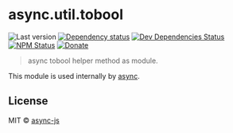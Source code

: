 # async.util.tobool

![Last version](https://img.shields.io/github/tag/async-js/async.util.tobool.svg?style=flat-square)
[![Dependency status](http://img.shields.io/david/async-js/async.util.tobool.svg?style=flat-square)](https://david-dm.org/async-js/async.util.tobool)
[![Dev Dependencies Status](http://img.shields.io/david/dev/async-js/async.util.tobool.svg?style=flat-square)](https://david-dm.org/async-js/async.util.tobool#info=devDependencies)
[![NPM Status](http://img.shields.io/npm/dm/async.util.tobool.svg?style=flat-square)](https://www.npmjs.org/package/async.util.tobool)
[![Donate](https://img.shields.io/badge/donate-paypal-blue.svg?style=flat-square)](https://paypal.me/kikobeats)

> async tobool helper method as module.

This module is used internally by [async](https://github.com/async-js/async).

## License

MIT © [async-js](https://github.com/async-js)
